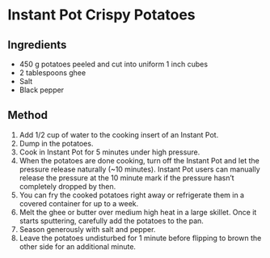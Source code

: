 # Instant Pot Crispy Potatoes

## Ingredients

- 450 g potatoes peeled and cut into uniform 1 inch cubes
- 2 tablespoons ghee
- Salt
- Black pepper

## Method

1. Add 1/2 cup of water to the cooking insert of an Instant Pot.
2. Dump in the potatoes.
3. Cook in Instant Pot for 5 minutes under high pressure.
4. When the potatoes are done cooking, turn off the Instant Pot and let the pressure release naturally (~10 minutes). Instant Pot users can manually release the pressure at the 10 minute mark if the pressure hasn’t completely dropped by then.
5. You can fry the cooked potatoes right away or refrigerate them in a covered container for up to a week.
6. Melt the ghee or butter over medium high heat in a large skillet. Once it starts sputtering, carefully add the potatoes to the pan.
7. Season generously with salt and pepper.
8. Leave the potatoes undisturbed for 1 minute before flipping to brown the other side for an additional minute.

